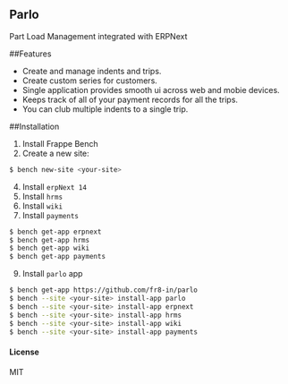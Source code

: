 ## Parlo
Part Load Management integrated with ERPNext

##Features

- Create and manage indents and trips.
- Create custom series for customers.
- Single application provides smooth ui across web and mobie devices.
- Keeps track of all of your payment records for all the trips.
- You can club multiple indents to a single trip.

##Installation

1. Install Frappe Bench
2. Create a new site:

```bash
$ bench new-site <your-site>
```
4. Install `erpNext 14`
5. Install `hrms`
6. Install `wiki`
7. Install `payments`

```bash
$ bench get-app erpnext
$ bench get-app hrms
$ bench get-app wiki
$ bench get-app payments
```

9. Install `parlo` app

   
```bash
$ bench get-app https://github.com/fr8-in/parlo
$ bench --site <your-site> install-app parlo
$ bench --site <your-site> install-app erpnext
$ bench --site <your-site> install-app hrms
$ bench --site <your-site> install-app wiki
$ bench --site <your-site> install-app payments
```

#### License

MIT
